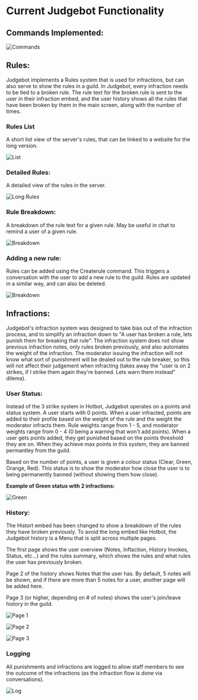 # Current Judgebot Functionality

## Commands Implemented:
![Commands](./images/Commands.png)

## Rules:
Judgebot implements a Rules system that is used for infractions, but can also serve to show the rules in a guild. In Judgebot, every infraction needs to be tied to a broken rule. The rule text for the broken rule is sent to the user in their infraction embed, and the user history shows all the rules that have been broken by them in the main screen, along with the number of times.

### Rules List
A short list view of the server's rules, that can be linked to a website for the long version.

![List](./images/RulesList.png)

### Detailed Rules:
A detailed view of the rules in the server.

![Long Rules](./images/RulesLong.png)

### Rule Breakdown:
A breakdown of the rule text for a given rule. May be useful in chat to remind a user of a given rule.

![Breakdown](./images/RuleBreakdown.png)

### Adding a new rule:
Rules can be added using the Createrule command. This triggers a conversation with the user to add a new rule to the guild. Rules are updated in a similar way, and can also be deleted.

![Breakdown](./images/RuleAdd.png)


## Infractions:
Judgebot's infraction system was designed to take bias out of the infraction process, and to simplify an infraction down to "A user has broken a rule, lets punish them for breaking that rule". The infraction system does not show previous infraction notes, only rules broken previously, and also automates the weight of the infraction. The moderator issuing the infraction will not know what sort of punishment will be dealed out to the rule breaker, so this will not affect their judgement when infracting (takes away the "user is on 2 strikes, if I strike them again they're banned. Lets warn them instead" dilema).

### User Status:
Instead of the 3 strike system in Hotbot, Judgebot operates on a points and status system. A user starts with 0 points. When a user infracted, points are added to their profile based on the weight of the rule and the weight the moderator infracts them. Rule weights range from 1 - 5, and moderator weights range from 0 - 4 (0 being a warning that won't add points). When a user gets points added, they get punished based on the points threshold they are on. When they achieve max points in this system, they are banned permantley from the guild.

Based on the number of points, a user is given a colour status (Clear, Green, Orange, Red). This status is to show the moderator how close the user is to being permanently banned (without showing them how close).

**Example of Green status with 2 infractions:**

![Green](./images/GreenHistory.png)


### History:
The Histort embed has been changed to show a breakdown of the rules they have broken previously. To avoid the long embed like Hotbot, the Judgebot history is a Menu that is split across multiple pages. 

The first page shows the user overview (Notes, Inftaction, History Invokes, Status, etc...) and the rules summary, which shows the rules and what rules the user has previously broken.

Page 2 of the history shows Notes that the user has. By default, 5 notes will be shown, and if there are more than 5 notes for a user, another page will be added here.

Page 3 (or higher, depending on # of notes) shows the user's join/leave history in the guild.

![Page 1](./images/GreenHistory.png)

![Page 2](./images/Notes.png)

![Page 3](./images/Joins.png)

### Logging
All punishments and infractions are logged to allow staff members to see the outcome of the infractions (as the infraction flow is done via conversations).

![Log](./images/Log.png)
